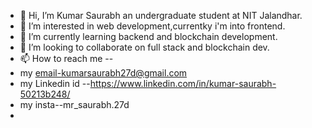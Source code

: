 - 👋 Hi, I’m Kumar Saurabh an undergraduate student at NIT Jalandhar.
- 👀 I’m interested in web development,currentky i'm into frontend.
- 🌱 I’m currently learning backend  and blockchain development. 
- 💞️ I’m looking to collaborate on full stack and blockchain dev.
- 📫 How to reach me --
- my email-kumarsaurabh27d@gmail.com
- my Linkedin id --https://www.linkedin.com/in/kumar-saurabh-50213b248/
- my insta--mr_saurabh.27d
- 

<!---
Kumar-s75/Kumar-s75 is a ✨ special ✨ repository because its `README.md` (this file) appears on your GitHub profile.
You can click the Preview link to take a look at your changes.
--->
